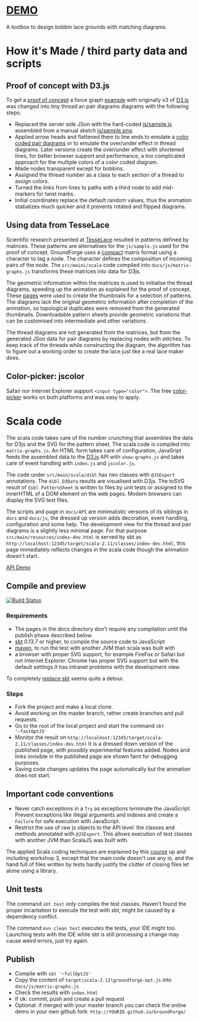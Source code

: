 # [DEMO](https://d-bl.github.io/GroundForge/)
A toolbox to design bobbin lace grounds with matching diagrams.

How it's Made / third party data and scripts
============================================

Proof of concept with D3.js
---------------------------

To get a [proof of concept] a force graph [example] with originally v3 of [D3.js] was changed into tiny thread an pair diagrams diagrams with the following steps:

- Replaced the server side JSon with the hard-coded [js/sample.js] assembled from a manual sketch [js/sample.png].
- Applied arrow heads and flattened them to line ends to emulate a [color coded pair diagrams] or to emulate the over/under effect in thread diagrams. Later versions create the over/under effect with shortened lines, for better browser support and performance, a too complicated approach for the multiple colors of a color coded diagram.
- Made nodes transparent except for bobbins.
- Assigned the thread number as a class to each section of a thread to assign colors.
- Turned the links from lines to paths with a third node to add mid-markers for twist marks.
- Initial coordinates replace the default random values, thus the animation stabalizes much quicker and it prevents rotated and flipped diagrams.

[proof of concept]: https://cdn.rawgit.com/d-bl/GroundForge/84eee36/index.html
[example]: http://bl.ocks.org/mbostock/4062045
[D3.js]: http://d3js.org/
[js/sample.js]: https://github.com/d-bl/GroundForge/blob/7a94b67/js/sample.js
[js/sample.png]: https://github.com/d-bl/GroundForge/blob/50421a2/js/sample.png
[color coded pair diagrams]: https://en.wikipedia.org/w/index.php?title=Mesh_grounded_bobbin_lace&oldid=639789191#Worker_pair_versus_two_pair_per_pin


Using data from TesseLace
-------------------------

Scientific research presented at [TesseLace] resulted in patterns defined by matrices.
These patterns are alternatives for the `js/sample.js` used for the proof of concept.
GroundForge uses a [compact] matrix format using a character to tag a node. The character defines the composition of incoming pairs of the node.
The `src/maini/scala` code compiled into `docs/js/matrix-graphs.js` transforms these matrices into data for D3js.

The geometric information within the matrices is used to initialise the thread diagrams, speeding up the animation as explained for the proof of concept.
These [pages] were used to create the thumbnails for a selection of patterns.
The diagrams lack the original geometric information after completion of the animation,
so topological duplicates were removed from the generated thumbnails.
Downloadable pattern sheets provide geometric variations that can be customised into intermediate and other variations.

The thread diagrams are not generated from the matrices,
but from the generated JSon data for pair diagrams by replacing nodes with stitches.
To keep track of the threads while constructing the diagram, 
the algorithm has to figure out a working order to create the lace just like a real lace maker does.

[pages]: https://github.com/d-bl/GroundForge/blob/master/src/test/resources/
[compact]: https://d-bl.github.io/GroundForge/docs/images/legend.png
[TesseLace]: http://TesseLace.com


Color-picker: jscolor
---------------------

Safari nor Internet Explorer support `<input type="color">`. The free [color-picker](http://jscolor.com/) works on both platforms and was easy to apply.


Scala code
==========
 
The scala code takes care of the number crunching that assembles the data for D3js and the SVG for the pattern sheet. The scala code is compiled into `matrix-graphs.js`. An HTML form takes care of configuration, JavaSript  feeds the assembled data to the [D3.js] API with `show-graphs.js` and takes care of event handling with `index.js` and `jscolor.js`.

The code under `src/main/scala/dibl` has two classes with `@JSExport` annotations. The `dibl.D3Data` results are visualised with D3js. The toSVG result of `dibl.PatternSheet` is written to files by unit tests or assigned to the innerHTML of a DOM element on the web pages. Modern browsers can display the SVG test files. 

The scripts and page in `docs/API` are minimalistic versions of its siblings in `docs` and `docs/js`, the dressed up version adds decoration, event handling, configuration and some help. The development view for the thread and pair diagrams is a slightly less minimal page. For that purpose `src/main/resources/index-dev.html` is served by sbt as `http://localhost:12345/target/scala-2.11/classes/index-dev.html`, this page immediately reflects changes in the scala code though the animation doesn't start.

[API Demo](https://d-bl.github.io/GroundForge/API)


Compile and preview
-------------------

[![Build Status](https://travis-ci.org/d-bl/GroundForge.svg?branch=master)](https://travis-ci.org/d-bl/GroundForge)


### Requirements

- The pages in the docs directory don't require any compilation until the publish phase described below.
- [sbt] 0.13.7 or higher, to compile the source code to JavaScript
- [maven], to run the test with another JVM than scala was built with
- a browser with proper SVG support, for example FireFox or Safari but not Internet Explorer.
  Chrome has proper SVG support but with the default settings it has intranet problems with the development view.

To completely [replace sbt] seems quite a detour.

[replace sbt]: http://stackoverflow.com/questions/26512750/how-to-use-scala-js-from-maven
[sbt]: http://www.scala-sbt.org/download.html
[maven]: https://maven.apache.org/


### Steps

- Fork the project and make a local clone.
- Avoid working on the master branch, rather create branches and pull requests.
- Go to the root of the local project and start the command `sbt '~fastOptJS'`
- Monitor the result on `http://localhost:12345/target/scala-2.11/classes/index-dev.html`
  It is a dressed down version of the published page, with possibly experimental features added.
  Nodes and links invisible in the published page are shown faint for debugging purposes.
- Saving code changes updates the page automatically but the animation does not start.


Important code conventions
--------------------------

- Never catch exceptions in a `Try` as exceptions terminate the JavaScript. Prevent exceptions like illegal arguments and indexes and create a `Failure` for safe execution with JavaScript.
- Restrict the use of raw js objects to the API level: the classes and methods annotated with `@JSExport`. This allows execution of test classes with another JVM than ScalaJS was built with.

The applied Scala coding techniques are explained by this [course] up and including workshop 3, except that the main code doesn't use any io, and the hand full of files written by tests hardly justify the clutter of closing files let alone using a library. 

[course]: https://github.com/DANS-KNAW/course-scala


Unit tests
----------

The command `sbt test` only compiles the test classes.
Haven't found the proper incantation to execute the test with sbt, might be caused by a dependency conflict.

The command `mvn clean test` executes the tests, your IDE might too. Launching tests with the IDE while sbt is still processing a change may cause weird errors, just try again.


Publish
-------

- Compile with `sbt '~fullOptJS'`
- Copy the content of `target\scala-2.11\groundforge-opt.js` into `docs/js/matrix-graphs.js`
- Check the results with `index.html`
- If ok: commit, push and create a pull request 
- Optional: if merged with your master branch you can check the online demo in your own github fork: `http://YOURID.github.io/GroundForge/` 
